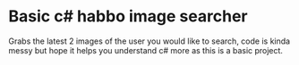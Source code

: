 # Basic c# habbo image searcher   
Grabs the latest 2 images of the user you would like to search, code is kinda messy but hope it helps you understand c# more as this is a basic project.
